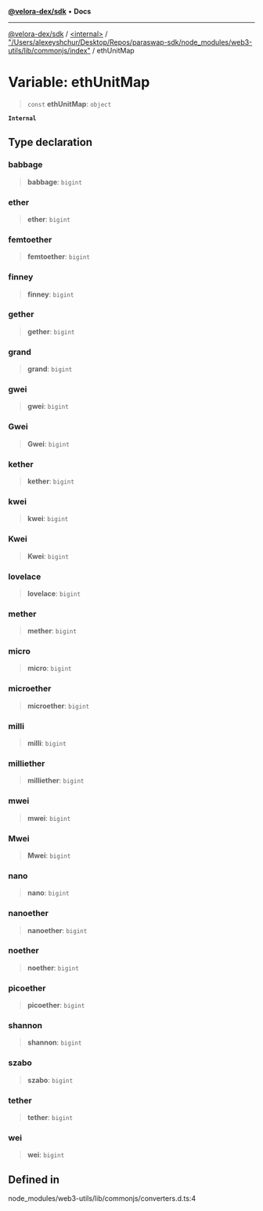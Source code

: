 [**@velora-dex/sdk**](../../../../README.md) • **Docs**

***

[@velora-dex/sdk](../../../../globals.md) / [\<internal\>](../../../README.md) / ["/Users/alexeyshchur/Desktop/Repos/paraswap-sdk/node\_modules/web3-utils/lib/commonjs/index"](../README.md) / ethUnitMap

# Variable: ethUnitMap

> `const` **ethUnitMap**: `object`

**`Internal`**

## Type declaration

### babbage

> **babbage**: `bigint`

### ether

> **ether**: `bigint`

### femtoether

> **femtoether**: `bigint`

### finney

> **finney**: `bigint`

### gether

> **gether**: `bigint`

### grand

> **grand**: `bigint`

### gwei

> **gwei**: `bigint`

### Gwei

> **Gwei**: `bigint`

### kether

> **kether**: `bigint`

### kwei

> **kwei**: `bigint`

### Kwei

> **Kwei**: `bigint`

### lovelace

> **lovelace**: `bigint`

### mether

> **mether**: `bigint`

### micro

> **micro**: `bigint`

### microether

> **microether**: `bigint`

### milli

> **milli**: `bigint`

### milliether

> **milliether**: `bigint`

### mwei

> **mwei**: `bigint`

### Mwei

> **Mwei**: `bigint`

### nano

> **nano**: `bigint`

### nanoether

> **nanoether**: `bigint`

### noether

> **noether**: `bigint`

### picoether

> **picoether**: `bigint`

### shannon

> **shannon**: `bigint`

### szabo

> **szabo**: `bigint`

### tether

> **tether**: `bigint`

### wei

> **wei**: `bigint`

## Defined in

node\_modules/web3-utils/lib/commonjs/converters.d.ts:4
